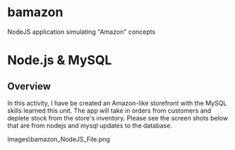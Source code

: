 # bamazon
NodeJS application simulating "Amazon" concepts
# Node.js & MySQL

## Overview

In this activity, I have be created an Amazon-like storefront with the MySQL skills learned this unit. The app will take in orders from customers and deplete stock from the store's inventory. Please see the screen shots below that are from nodejs and mysql updates to the database.


Images\bamazon_NodeJS_File.png